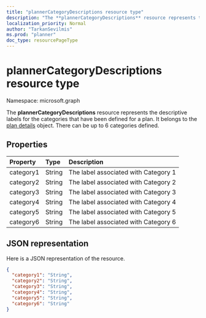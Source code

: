 ```yaml
---
title: "plannerCategoryDescriptions resource type"
description: "The **plannerCategoryDescriptions** resource represents the descriptive labels for the categories that have been defined for a plan. It belongs to the plan details object. There can be up to 6 categories defined. "
localization_priority: Normal
author: "TarkanSevilmis"
ms.prod: "planner"
doc_type: resourcePageType
---
```


# plannerCategoryDescriptions resource type

Namespace: microsoft.graph

The **plannerCategoryDescriptions** resource represents the descriptive labels for the categories that have been defined for a plan. It belongs to the [plan details](plannerplandetails.md) object. There can be up to 6 categories defined. 


## Properties
| Property	   | Type	|Description|
|:---------------|:--------|:----------|
|category1|String|The label associated with Category 1|
|category2|String|The label associated with Category 2|
|category3|String|The label associated with Category 3|
|category4|String|The label associated with Category 4|
|category5|String|The label associated with Category 5|
|category6|String|The label associated with Category 6|

## JSON representation
Here is a JSON representation of the resource.

<!-- {
  "blockType": "resource",
  "optionalProperties": [

  ],
  "@odata.type": "microsoft.graph.plannerCategoryDescriptions"
}-->

```json
{
  "category1": "String",
  "category2": "String",
  "category3": "String",
  "category4": "String",
  "category5": "String",
  "category6": "String"
}

```

<!-- uuid: 8fcb5dbc-d5aa-4681-8e31-b001d5168d79
2015-10-25 14:57:30 UTC -->
<!-- {
  "type": "#page.annotation",
  "description": "plannerCategoryDescriptions resource",
  "keywords": "",
  "section": "documentation",
  "tocPath": ""
}-->

